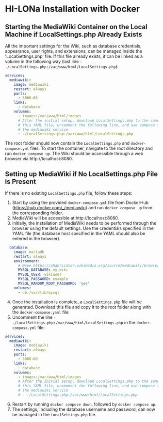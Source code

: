 # HI-LONa Installation with Docker

## Starting the MediaWiki Container on the Local Machine if LocalSettings.php Already Exists

All the important settings for the Wiki, such as database credentials, appearance, user rights, and extensions, can be managed inside the 'LocalSettings.php' file. If this file already exists, it can be linked as a volume in the following way (last line `- ./LocalSettings.php:/var/www/html/LocalSettings.php`):

```yaml
services:
  mediawiki:
    image: mediawiki
    restart: always
    ports:
      - 8080:80
    links:
      - database
    volumes:
      - images:/var/www/html/images
      # After the initial setup, download LocalSettings.php to the same directory as
      # this YAML file, uncomment the following line, and use compose to restart
      # the mediawiki service
      - ./LocalSettings.php:/var/www/html/LocalSettings.php
```

The root folder should now contain the `LocalSettings.php` and `docker-compose.yml` files. To start the container, navigate to the root directory and run `docker compose up`. The Wiki should be accessible through a web browser via http://localhost:8080.

## Setting up MediaWiki if No LocalSettings.php File is Present

If there is no existing `LocalSettings.php` file, follow these steps:

1. Start by using the provided `docker-compose.yml` file from DockerHub (https://hub.docker.com/_/mediawiki) and run `docker compose up` from the corresponding folder.
2. MediaWiki will be accessible at http://localhost:8080.
3. Initially, the installation of MediaWiki needs to be performed through the browser using the default settings. Use the credentials specified in the YAML file (the database host specified in the YAML should also be entered in the browser).
```yaml
  database:
    image: mariadb
    restart: always
    environment:
      # @see https://phabricator.wikimedia.org/source/mediawiki/browse/master/includes/DefaultSettings.php
      MYSQL_DATABASE: my_wiki
      MYSQL_USER: wikiuser
      MYSQL_PASSWORD: example
      MYSQL_RANDOM_ROOT_PASSWORD: 'yes'
    volumes:
      - db:/var/lib/mysql
```
4. Once the installation is complete, a `LocalSettings.php` file will be generated. Download this file and copy it to the root folder along with the `docker-compose.yaml` file.
5. Uncomment the line `- ./LocalSettings.php:/var/www/html/LocalSettings.php` in the `docker-compose.yml` file:
```yaml
services:
  mediawiki:
    image: mediawiki
    restart: always
    ports:
      - 8080:80
    links:
      - database
    volumes:
      - images:/var/www/html/images
      # After the initial setup, download LocalSettings.php to the same directory as
      # this YAML file, uncomment the following line, and use compose to restart
      # the mediawiki service
      # - ./LocalSettings.php:/var/www/html/LocalSettings.php
```
6. Restart by running `docker compose down`, followed by `docker compose up`.
7. The settings, including the database username and password, can now be managed in the `LocalSettings.php` file.
